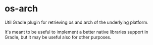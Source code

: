 # os-arch

Util Gradle plugin for retrieving os and arch of the underlying platform.

It's meant to be useful to implement a better native libraries support in Gradle, but it may be useful also for other purposes.
